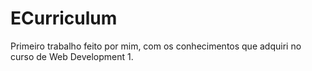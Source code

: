 # ECurriculum
Primeiro trabalho feito por mim, com os conhecimentos que adquiri no curso de Web Development 1.
